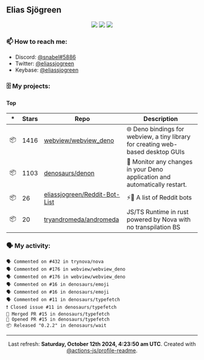 ## Elias Sjögreen

<p align="center">
  <img src="https://img.shields.io/badge/🎂-dec. 2003-success" />
  <img src="https://img.shields.io/badge/🌎-Stockholm-informational" />
  <img src="https://img.shields.io/badge/👦-He/Him-informational" />
</p>

### 📫 How to reach me:

- Discord: [@snabel#5886](https://discord.com/users/267978757799673866)
- Twitter: [@eliassjogreen](https://twitter.com/eliassjogreen)
- Keybase: [@eliassjogreen](https://keybase.io/eliassjogreen)

### 🗄 My projects:

#### Top
|*|Stars|Repo|Description|
|---|---|---|---|
| 📦 | 1416 | [webview/webview_deno](https://github.com/webview/webview_deno) | 🌐 Deno bindings for webview, a tiny library for creating web-based desktop GUIs |
| 📦 | 1103 | [denosaurs/denon](https://github.com/denosaurs/denon) | 👀 Monitor any changes in your Deno application and automatically restart. |
| 📦 | 26 | [eliassjogreen/Reddit-Bot-List](https://github.com/eliassjogreen/Reddit-Bot-List) | ⚡️🤖 A list of Reddit bots |
| 📦 | 20 | [tryandromeda/andromeda](https://github.com/tryandromeda/andromeda) | JS/TS Runtime in rust powered by Nova with no transpilation BS |

### 🗣 My activity:

```
🗣 Commented on #432 in trynova/nova
🗣 Commented on #176 in webview/webview_deno
🗣 Commented on #176 in webview/webview_deno
🗣 Commented on #16 in denosaurs/emoji
🗣 Commented on #16 in denosaurs/emoji
🗣 Commented on #11 in denosaurs/typefetch
❗️ Closed issue #11 in denosaurs/typefetch
🎉 Merged PR #15 in denosaurs/typefetch
💪 Opened PR #15 in denosaurs/typefetch
📦 Released "0.2.2" in denosaurs/wait
```

------------
<p align="center">Last refresh: <b>Saturday, October 12th 2024, 4:23:50 am UTC</b>. Created with <a href=https://github.com/marketplace/actions/profile-readme>@actions-js/profile-readme</a>.</p>
